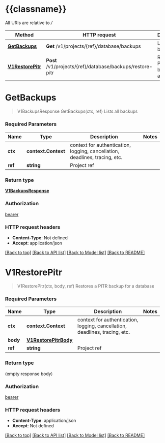 # {{classname}}

All URIs are relative to */*

Method | HTTP request | Description
------------- | ------------- | -------------
[**GetBackups**](BackupsApi.md#GetBackups) | **Get** /v1/projects/{ref}/database/backups | Lists all backups
[**V1RestorePitr**](BackupsApi.md#V1RestorePitr) | **Post** /v1/projects/{ref}/database/backups/restore-pitr | Restores a PITR backup for a database

# **GetBackups**
> V1BackupsResponse GetBackups(ctx, ref)
Lists all backups

### Required Parameters

Name | Type | Description  | Notes
------------- | ------------- | ------------- | -------------
 **ctx** | **context.Context** | context for authentication, logging, cancellation, deadlines, tracing, etc.
  **ref** | **string**| Project ref | 

### Return type

[**V1BackupsResponse**](V1BackupsResponse.md)

### Authorization

[bearer](../README.md#bearer)

### HTTP request headers

 - **Content-Type**: Not defined
 - **Accept**: application/json

[[Back to top]](#) [[Back to API list]](../README.md#documentation-for-api-endpoints) [[Back to Model list]](../README.md#documentation-for-models) [[Back to README]](../README.md)

# **V1RestorePitr**
> V1RestorePitr(ctx, body, ref)
Restores a PITR backup for a database

### Required Parameters

Name | Type | Description  | Notes
------------- | ------------- | ------------- | -------------
 **ctx** | **context.Context** | context for authentication, logging, cancellation, deadlines, tracing, etc.
  **body** | [**V1RestorePitrBody**](V1RestorePitrBody.md)|  | 
  **ref** | **string**| Project ref | 

### Return type

 (empty response body)

### Authorization

[bearer](../README.md#bearer)

### HTTP request headers

 - **Content-Type**: application/json
 - **Accept**: Not defined

[[Back to top]](#) [[Back to API list]](../README.md#documentation-for-api-endpoints) [[Back to Model list]](../README.md#documentation-for-models) [[Back to README]](../README.md)

